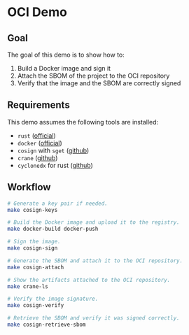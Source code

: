 # OCI Demo

## Goal

The goal of this demo is to show how to:

  1. Build a Docker image and sign it
  2. Attach the SBOM of the project to the OCI repository
  3. Verify that the image and the SBOM are correctly signed

## Requirements

This demo assumes the following tools are installed:

  * `rust` ([official](https://www.rust-lang.org/tools/install))
  * `docker` ([official](https://docs.docker.com/engine/install/))
  * `cosign` with `sget` ([github](https://github.com/sigstore/cosign))
  * `crane` ([github](https://github.com/google/go-containerregistry/blob/main/cmd/crane/README.md))
  * `cyclonedx` for rust ([github](https://github.com/CycloneDX/cyclonedx-rust-cargo))


## Workflow

```bash
# Generate a key pair if needed.
make cosign-keys

# Build the Docker image and upload it to the registry.
make docker-build docker-push

# Sign the image.
make cosign-sign

# Generate the SBOM and attach it to the OCI repository.
make cosign-attach

# Show the artifacts attached to the OCI repository.
make crane-ls

# Verify the image signature.
make cosign-verify

# Retrieve the SBOM and verify it was signed correctly.
make cosign-retrieve-sbom
```
